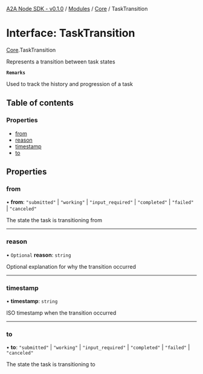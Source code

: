 [A2A Node SDK - v0.1.0](../README.md) / [Modules](../modules.md) / [Core](../modules/Core.md) / TaskTransition

# Interface: TaskTransition

[Core](../modules/Core.md).TaskTransition

Represents a transition between task states

**`Remarks`**

Used to track the history and progression of a task

## Table of contents

### Properties

- [from](Core.TaskTransition.md#from)
- [reason](Core.TaskTransition.md#reason)
- [timestamp](Core.TaskTransition.md#timestamp)
- [to](Core.TaskTransition.md#to)

## Properties

### from

• **from**: ``"submitted"`` \| ``"working"`` \| ``"input_required"`` \| ``"completed"`` \| ``"failed"`` \| ``"canceled"``

The state the task is transitioning from

___

### reason

• `Optional` **reason**: `string`

Optional explanation for why the transition occurred

___

### timestamp

• **timestamp**: `string`

ISO timestamp when the transition occurred

___

### to

• **to**: ``"submitted"`` \| ``"working"`` \| ``"input_required"`` \| ``"completed"`` \| ``"failed"`` \| ``"canceled"``

The state the task is transitioning to

